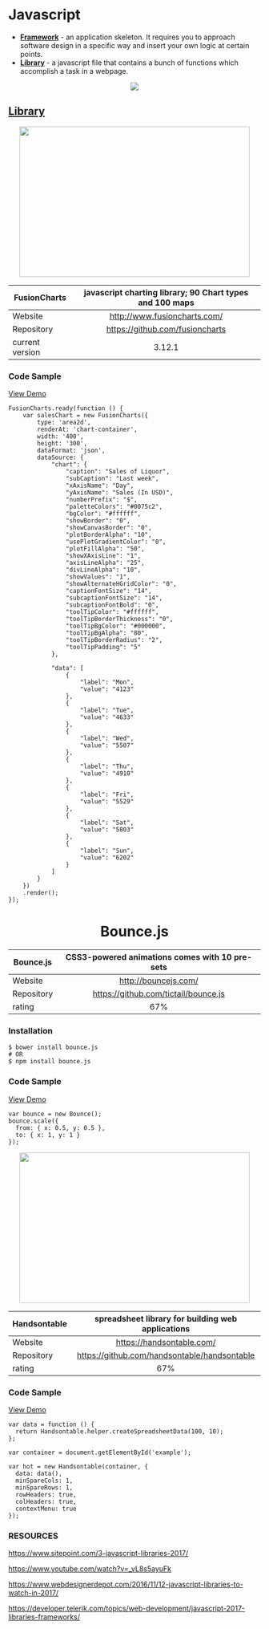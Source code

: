 # Javascript

- __[Framework](url)__ - an application skeleton. It requires you to approach software design in a specific way and insert your own logic at certain points.
- __[Library](url)__ - a javascript file that contains a bunch of functions which accomplish a task in a webpage.
<p align="center">
  <img src="https://www.programcreek.com/wp-content/uploads/2011/09/framework-vs-library.png">
</p>

## [Library](tps://www.javascripting.com/)

<p align="center">
  <img width="460" height="300" src="https://avatars1.githubusercontent.com/u/451160?v=4&s=200">
</p>

<center>

| FusionCharts        | javascript charting library; 90 Chart types and 100 maps   |
| ------------------  | :---------------------------------------------------------:|
| Website             |  http://www.fusioncharts.com/   		  	   |
| Repository          |  https://github.com/fusioncharts     		           |
| current version     |  3.12.1					   		   | 

</center>

### Code Sample
[View Demo](http://jsfiddle.net/fusioncharts/x5FBh/)
```
FusionCharts.ready(function () {
    var salesChart = new FusionCharts({
        type: 'area2d',
        renderAt: 'chart-container',
        width: '400',
        height: '300',
        dataFormat: 'json',
        dataSource: {
            "chart": {
                "caption": "Sales of Liquor",
                "subCaption": "Last week",
                "xAxisName": "Day",
                "yAxisName": "Sales (In USD)",
                "numberPrefix": "$",
                "paletteColors": "#0075c2",
                "bgColor": "#ffffff",
                "showBorder": "0",
                "showCanvasBorder": "0",
                "plotBorderAlpha": "10",
                "usePlotGradientColor": "0",
                "plotFillAlpha": "50",
                "showXAxisLine": "1",
                "axisLineAlpha": "25",
                "divLineAlpha": "10",
                "showValues": "1",
                "showAlternateHGridColor": "0",
                "captionFontSize": "14",
                "subcaptionFontSize": "14",
                "subcaptionFontBold": "0",
                "toolTipColor": "#ffffff",
                "toolTipBorderThickness": "0",
                "toolTipBgColor": "#000000",
                "toolTipBgAlpha": "80",
                "toolTipBorderRadius": "2",
                "toolTipPadding": "5"
            },
            
            "data": [
                {
                    "label": "Mon",
                    "value": "4123"
                }, 
                {
                    "label": "Tue",
                    "value": "4633"
                }, 
                {
                    "label": "Wed",
                    "value": "5507"
                }, 
                {
                    "label": "Thu",
                    "value": "4910"
                }, 
                {
                    "label": "Fri",
                    "value": "5529"
                }, 
                {
                    "label": "Sat",
                    "value": "5803"
                }, 
                {
                    "label": "Sun",
                    "value": "6202"
                }
            ]
        }
    })
    .render();
});
```

<h1 align="center"> Bounce.js </h1>

<p align = "center">

| Bounce.js           | CSS3-powered animations comes with 10 pre-sets		   |
| ------------------  | :---------------------------------------------------------:|
| Website             |  http://bouncejs.com/		   		  	   |
| Repository          |  https://github.com/tictail/bounce.js  		           |
| rating	      |  67%					   		   |

</p>

### Installation
```
$ bower install bounce.js 
# OR
$ npm install bounce.js
```

### Code Sample
[View Demo](http://bouncejs.com/)
```
var bounce = new Bounce();
bounce.scale({
  from: { x: 0.5, y: 0.5 },
  to: { x: 1, y: 1 }
});

``` 
<p align="center">
  <img width="460" height="300" src="https://avatars2.githubusercontent.com/u/8068250?v=4&s=200">
</p>

<center>

| Handsontable        | spreadsheet library for building web applications	   |
| ------------------  | :---------------------------------------------------------:|
| Website             |  https://handsontable.com/	   		  	   |
| Repository          |  https://github.com/handsontable/handsontable	           |
| rating	      |  67%					   		   |

</center>

### Code Sample
[View Demo](http://jsfiddle.net/handsoncode/s6t768pq/)

```
var data = function () {
  return Handsontable.helper.createSpreadsheetData(100, 10);
};

var container = document.getElementById('example');

var hot = new Handsontable(container, {
  data: data(),
  minSpareCols: 1,
  minSpareRows: 1,
  rowHeaders: true,
  colHeaders: true,
  contextMenu: true
});
```
### RESOURCES

https://www.sitepoint.com/3-javascript-libraries-2017/

https://www.youtube.com/watch?v=_vL8s5ayuFk

https://www.webdesignerdepot.com/2016/11/12-javascript-libraries-to-watch-in-2017/

https://developer.telerik.com/topics/web-development/javascript-2017-libraries-frameworks/
